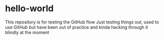 # hello-world
This repository is for testing the GitHub flow
Just testing things out, used to use GitHub but have been out of practice and kinda hacking through it blindly at the moment
